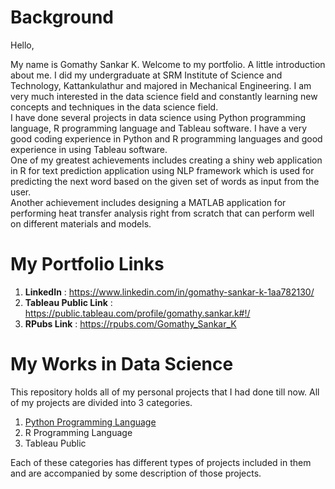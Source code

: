 # Background  

Hello,  

My name is Gomathy Sankar K. Welcome to my portfolio. A little introduction about me. I did my undergraduate at SRM Institute of Science and Technology, Kattankulathur and majored in Mechanical Engineering. I am very much interested in the data science field and constantly learning new concepts and techniques in the data science field.  
I have done several projects in data science using Python programming language, R programming language and Tableau software. I have a very good coding experience in Python and R programming languages and good experience in using Tableau software.  
One of my greatest achievements includes creating a shiny web application in R for text prediction application using NLP framework which is used for predicting the next word based on the given set of words as input from the user.  
Another achievement includes designing a MATLAB application for performing heat transfer analysis right from scratch that can perform well on different materials and models.

# My Portfolio Links  

1. **LinkedIn** : https://www.linkedin.com/in/gomathy-sankar-k-1aa782130/  
2. **Tableau Public Link** : https://public.tableau.com/profile/gomathy.sankar.k#!/  
3. **RPubs Link** : https://rpubs.com/Gomathy_Sankar_K  

# My Works in Data Science  

This repository holds all of my personal projects that I had done till now. All of my projects are divided into 3 categories.  

1. [Python Programming Language](https://www.youtube.com/)
2. R Programming Language  
3. Tableau Public  

Each of these categories has different types of projects included in them and are accompanied by some description of those projects.
